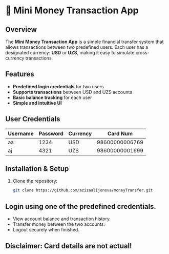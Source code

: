 # 💸 Mini Money Transaction App

##  Overview
The **Mini Money Transaction App** is a simple financial transfer system that allows transactions between two predefined users. Each user has a designated currency: **USD** or **UZS**, making it easy to simulate cross-currency transactions.

##  Features
- **Predefined login credentials** for two users  
- **Supports transactions** between USD and UZS accounts  
- **Basic balance tracking** for each user  
- **Simple and intuitive UI**  

## User Credentials
| Username | Password | Currency |  Card Num |
|----------|----------|----------|-----------|
| aa | 1234 | USD | 98600000006769 |
| aj | 4321 | UZS | 98600000001699 |

## Installation & Setup
1. Clone the repository:
   ```bash
   git clone https://github.com/azizaalijonova/moneyTransfer.git


## Login using one of the predefined credentials.
 - View account balance and transaction history.
 - Transfer money between the two accounts.
 - Logout securely when finished.


## Disclaimer: Card details are not actual!
